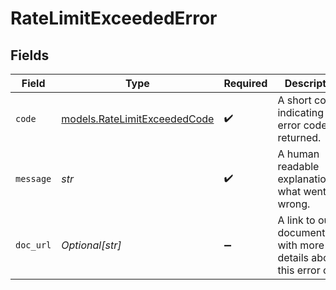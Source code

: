 # RateLimitExceededError


## Fields

| Field                                                               | Type                                                                | Required                                                            | Description                                                         | Example                                                             |
| ------------------------------------------------------------------- | ------------------------------------------------------------------- | ------------------------------------------------------------------- | ------------------------------------------------------------------- | ------------------------------------------------------------------- |
| `code`                                                              | [models.RateLimitExceededCode](../models/ratelimitexceededcode.md)  | :heavy_check_mark:                                                  | A short code indicating the error code returned.                    | rate_limit_exceeded                                                 |
| `message`                                                           | *str*                                                               | :heavy_check_mark:                                                  | A human readable explanation of what went wrong.                    | The requested resource was not found.                               |
| `doc_url`                                                           | *Optional[str]*                                                     | :heavy_minus_sign:                                                  | A link to our documentation with more details about this error code | https://docs.agentset.ai/api-reference/errors#rate-limit_exceeded   |